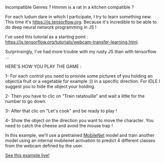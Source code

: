 Incompatible Genres ? Hmmm is a rat in a kitchen compatible ?

For each ludum dare in which I participate, I try to learn something new. This time it's https://js.tensorflow.org. Because it's incredible to be able to do deep neural network programming in JS !

I've used this tutorial as a starting point : https://js.tensorflow.org/tutorials/webcam-transfer-learning.html.

Surprinsingly, I've had more trouble with my rusty JS than with tensorflow ...

HERE'S HOW YOU PLAY THE GAME : 

1- For each control you need to provide some pictures of you holding an object(a fruit or a vegetable for example :)) in a specific direction. For IDLE I suggest you to hide the object your holding.

2- Then you have to clic on "Train ratatouille" and wait a little for the number to go down. 

3- After that clic on "Let's cook" and be ready to play !

4- Show the object on the direction you want to move the character. You need to catch the cheese and avoid the mouse trap !

In this example, we'll use a pretrained [MobileNet](https://github.com/tensorflow/tfjs-examples/tree/master/mobilenet) model and train another model
using an internal mobilenet activation to predict 4 different classes from the
webcam defined by the user.

[See this example live!](webcam-ratatouille)
